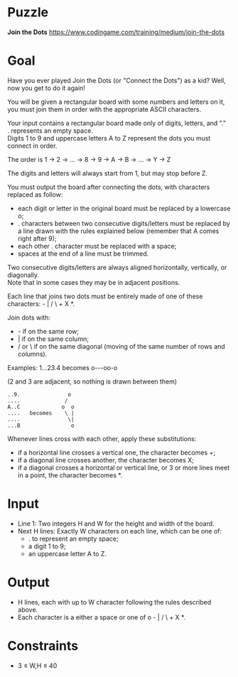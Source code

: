 # Puzzle
**Join the Dots** https://www.codingame.com/training/medium/join-the-dots

# Goal
Have you ever played Join the Dots (or "Connect the Dots") as a kid? Well, now you get to do it again!

You will be given a rectangular board with some numbers and letters on it, you must join them in order with the appropriate ASCII characters.

Your input contains a rectangular board made only of digits, letters, and "."  
. represents an empty space.  
Digits 1 to 9 and uppercase letters A to Z represent the dots you must connect in order.  

The order is 1 -> 2 -> ... -> 8 -> 9 -> A -> B -> ... -> Y -> Z

The digits and letters will always start from 1, but may stop before Z.

You must output the board after connecting the dots, with characters replaced as follow:  
- each digit or letter in the original board must be replaced by a lowercase o;
- . characters between two consecutive digits/letters must be replaced by a line drawn with the rules explained below (remember that A comes right after 9);
- each other . character must be replaced with a space;
- spaces at the end of a line must be trimmed.

Two consecutive digits/letters are always aligned horizontally, vertically, or diagonally.  
Note that in some cases they may be in adjacent positions.

Each line that joins two dots must be entirely made of one of these characters: - | / \ + X *.

Join dots with:  
- \- if on the same row;
- | if on the same column;
- / or \ if on the same diagonal (moving of the same number of rows and columns).

Examples:
1...23.4  becomes  o---oo-o

(2 and 3 are adjacent, so nothing is drawn between them)
```
..9.               o
....              /
A..C             o  o
....   becomes    \ |
....               \|
...B                o
```

Whenever lines cross with each other, apply these substitutions:
- if a horizontal line crosses a vertical one, the character becomes +;
- if a diagonal line crosses another, the character becomes X;
- if a diagonal crosses a horizontal or vertical line, or 3 or more lines meet in a point, the character becomes *.

# Input
* Line 1: Two integers H and W for the height and width of the board.
* Next H lines: Exactly W characters on each line, which can be one of:
  - . to represent an empty space;
  - a digit 1 to 9;
  - an uppercase letter A to Z.

# Output
* H lines, each with up to W character following the rules described above.
* Each character is a either a space or one of o - | / \ + X *.

# Constraints
* 3 ≤ W,H ≤ 40
